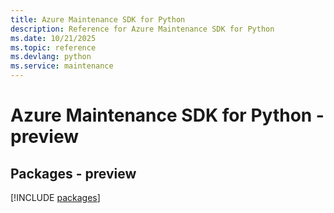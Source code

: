 ```yaml
---
title: Azure Maintenance SDK for Python
description: Reference for Azure Maintenance SDK for Python
ms.date: 10/21/2025
ms.topic: reference
ms.devlang: python
ms.service: maintenance
---
```

# Azure Maintenance SDK for Python - preview
## Packages - preview
[!INCLUDE [packages](maintenance-index.md)]
